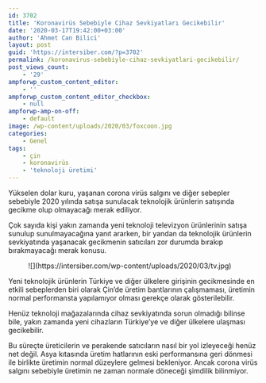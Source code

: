 ```yaml
---
id: 3702
title: 'Koronavirüs Sebebiyle Cihaz Sevkiyatları Gecikebilir'
date: '2020-03-17T19:42:00+03:00'
author: 'Ahmet Can Bilici'
layout: post
guid: 'https://intersiber.com/?p=3702'
permalink: /koronavirus-sebebiyle-cihaz-sevkiyatlari-gecikebilir/
post_views_count:
    - '29'
ampforwp_custom_content_editor:
    - ''
ampforwp_custom_content_editor_checkbox:
    - null
ampforwp-amp-on-off:
    - default
image: /wp-content/uploads/2020/03/foxcoon.jpg
categories:
    - Genel
tags:
    - çin
    - koronavirüs
    - 'teknoloji üretimi'
---
```


Yükselen dolar kuru, yaşanan corona virüs salgını ve diğer sebepler sebebiyle 2020 yılında satışa sunulacak teknolojik ürünlerin satışında gecikme olup olmayacağı merak ediliyor.

Çok sayıda kişi yakın zamanda yeni teknoloji televizyon ürünlerinin satışa sunulup sunulmayacağına yanıt ararken, bir yandan da teknolojik ürünlerin sevkiyatında yaşanacak gecikmenin satıcıları zor durumda bırakıp bırakmayacağı merak konusu.

<figure class="wp-block-image size-full">![](https://intersiber.com/wp-content/uploads/2020/03/tv.jpg)</figure>Yeni teknolojik ürünlerin Türkiye ve diğer ülkelere girişinin gecikmesinde en etkili sebeplerden biri olarak Çin’de üretim bantlarının çalışmaması, üretimin normal performansta yapılamıyor olması gerekçe olarak gösterilebilir.

Henüz teknoloji mağazalarında cihaz sevkiyatında sorun olmadığı bilinse bile, yakın zamanda yeni cihazların Türkiye’ye ve diğer ülkelere ulaşması gecikebilir.

Bu süreçte üreticilerin ve perakende satıcıların nasıl bir yol izleyeceği henüz net değil. Asya kıtasında üretim hatlarının eski performansına geri dönmesi ile birlikte üretimin normal düzeylere gelmesi bekleniyor. Ancak corona virüs salgını sebebiyle üretimin ne zaman normale döneceği şimdilik bilinmiyor.